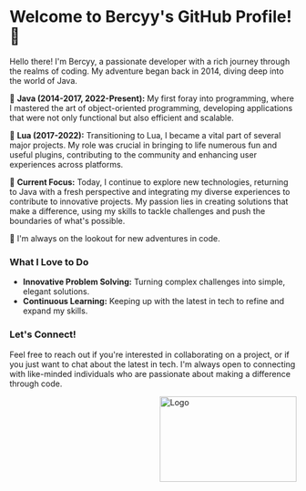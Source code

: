 # Welcome to Bercyy's GitHub Profile! 🌟

Hello there! I'm Bercyy, a passionate developer with a rich journey through the realms of coding. My adventure began back in 2014, diving deep into the world of Java. 

🔹 **Java  (2014-2017, 2022-Present):** My first foray into programming, where I mastered the art of object-oriented programming, developing applications that were not only functional but also efficient and scalable.

🔹 **Lua  (2017-2022):** Transitioning to Lua, I became a vital part of several major projects. My role was crucial in bringing to life numerous fun and useful plugins, contributing to the community and enhancing user experiences across platforms.

🔹 **Current Focus:** Today, I continue to explore new technologies, returning to Java with a fresh perspective and integrating my diverse experiences to contribute to innovative projects. My passion lies in creating solutions that make a difference, using my skills to tackle challenges and push the boundaries of what's possible.

🚀 I'm always on the lookout for new adventures in code. 

### What I Love to Do
- **Innovative Problem Solving:** Turning complex challenges into simple, elegant solutions.
- **Continuous Learning:** Keeping up with the latest in tech to refine and expand my skills.

### Let's Connect!
Feel free to reach out if you're interested in collaborating on a project, or if you just want to chat about the latest in tech. I'm always open to connecting with like-minded individuals who are passionate about making a difference through code.



<img src="https://i.imgur.com/f7ouzin.png" width = "240" height = "150" alt="Logo" align=right />
